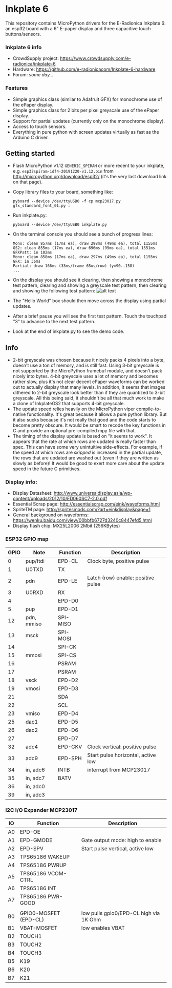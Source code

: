 Inkplate 6
==========

This repository contains MicroPython drivers for the E-Radionica Inkplate 6: an esp32 board with
a 6" E-paper display and three capacitive touch buttons/sensors.

### Inkplate 6 info
- CrowdSupply project: https://www.crowdsupply.com/e-radionica/inkplate-6
- Hardware: https://github.com/e-radionicacom/Inkplate-6-hardware
- Forum: _some day..._

### Features

- Simple graphics class (similar to Adafruit GFX) for monochrome use of the ePaper display.
- Simple graphics class for 2 bits per pixel greyscale use of the ePaper display.
- Support for partial updates (currently only on the monochrome display).
- Access to touch sensors.
- Everything in pure python with screen updates virtually as fast as the Arduino C driver.

Getting started
---------------

- Flash MicroPython v1.12 `GENERIC_SPIRAM` or more recent to your inkplate, e.g.
  `esp32spiram-idf4-20191220-v1.12.bin` from http://micropython.org/download/esp32/
  (it's the very last download link on that page).

- Copy library files to your board, something like:
  ```
  pyboard --device /dev/ttyUSB0 -f cp mcp23017.py gfx_standard_font_01.py :
  ```

- Run inkplate.py:
  ```
  pyboard --device /dev/ttyUSB0 inkplate.py
  ```

- On the terminal console you should see a bunch of progress lines:
  ```
  Mono: clean 857ms (17ms ea), draw 298ms (49ms ea), total 1155ms
  GS2: clean 855ms (17ms ea), draw 696ms (99ms ea), total 1551ms
  GFXPatt: in 102ms
  Mono: clean 858ms (17ms ea), draw 297ms (49ms ea), total 1155ms
  GFX: in 36ms
  Partial: draw 166ms (33ms/frame 65us/row) (y=90..158)
  ...
  ```

- On the display you should see it clearing, then showing a monochrome test pattern, clearing and
  showing a greyscale test pattern, then clearing and showing the following test pattern:
  ![alt text](https://github.com/tve/mpy-inkplate/blob/master/img/hello_world.jpg?raw=true)

- The "Hello World" box should then move across the display using partial updates.

- After a brief pause you will see the first test pattern. Touch the touchpad "3" to advance to 
  the next test pattern.

- Look at the end of inkplate.py to see the demo code.

Info
----

- 2-bit greyscale was chosen because it nicely packs 4 pixels into a byte, doesn't use a ton of
  memory, and is still fast. Using 3-bit greyscale is not supported by the MicroPython framebuf
  module, and doesn't pack nicely into bytes. 4-bit greyscale uses a lot of memory and becomes
  rather slow, plus it's not clear decent ePaper waveforms can be worked out to actually display
  that many levels. In addition, it seems that images dithered to 2-bit greyscale look better than
  if they are quantized to 3-bit greyscale. All this being said, it shouldn't be all that much
  work to make a clone of InkplateGS2 that supports 4-bit greyscale.
- The update speed relies heavily on the MicroPython viper compile-to-native functionality.
  It's great because it allows a pure python library. But it also sucks because it's not really
  that good and the code starts to become pretty obscure. It would be smart to recode the key
  functions in C and provide an optional pre-compiled mpy file with that.
- The timing of the display update is based on "it seems to work". It appears that the rate at
  which rows are updated is really faster than spec. This can have some very unintuitive
  side-effects. For example, if the speed at which rows are _skipped_ is increased in the partial
  update, the rows that are updated are washed out (even if they are written as slowly as before)!
  It would be good to exert more care about the update speed in the future C primitives.


### Display info:
- Display Datasheet: http://www.universaldisplay.asia/wp-content/uploads/2012/10/ED060SC7-2.0.pdf
- Essential Scrap page: http://essentialscrap.com/eink/waveforms.html
- SpriteTM page: http://spritesmods.com/?art=einkdisplay&page=1
- General background on waveforms: https://wenku.baidu.com/view/00bbfb6727d3240c8447efd5.html
- Display flash chip: MX25L2006 2Mbit (256KBytes)

### ESP32 GPIO map

| GPIO | Note       | Function | Description |
| ---- | ----       | -------- | ----------- |
|   0  | pup/ftdi   | EPD-CL   | Clock byte, positive pulse |
|   1  | U0TXD      | TX       |
|   2  | pdn        | EPD-LE   | Latch (row) enable: positive pulse |
|   3  | U0RXD      | RX       |
|   4  |            | EPD-D0   |
|   5  | pup        | EPD-D1   |
|  12  | pdn, mmiso | SPI-MISO |
|  13  | msck       | SPI-MOSI |
|  14  |            | SPI-CK   |
|  15  | mmosi      | SPI-CS   |
|  16  |            | PSRAM    |
|  17  |            | PSRAM    |
|  18  | vsck       | EPD-D2   |
|  19  | vmosi      | EPD-D3   |
|  21  |            | SDA      |
|  22  |            | SCL      |
|  23  | vmiso      | EPD-D4   |
|  25  | dac1       | EPD-D5   |
|  26  | dac2       | EPD-D6   |
|  27  |            | EPD-D7   |
|  32  | adc4       | EPD-CKV  | Clock vertical: positive pulse |
|  33  | adc9       | EPD-SPH  | Start pulse horizontal, active low |
|  34  | in, adc6   | INTB     | interrupt from MCP23017 |
|  35  | in, adc7   | BATV     |
|  36  | in, adc0   |          |
|  39  | in, adc3   |          |

### I2C I/O Expander MCP23017

| IO | Function | Description |
| -- | -------- | ----------- |
| A0 | EPD-OE   |
| A1 | EPD-GMODE | Gate output mode: high to enable |
| A2 | EPD-SPV  | Start pulse vertical, active low |
| A3 | TPS65186 WAKEUP |
| A4 | TPS65186 PWRUP |
| A5 | TPS65186 VCOM-CTRL |
| A6 | TPS65186 INT |
| A7 | TPS65186 PWR-GOOD |
|    |          |             |
| B0 | GPIO0-MOSFET (EPD-CL) | low pulls gpio0/EPD-CL high via 1K Ohm |
| B1 | VBAT-MOSFET | low enables VBAT |
| B2 | TOUCH1   |
| B3 | TOUCH2   |
| B4 | TOUCH3   |
| B5 | K19      |
| B6 | K20      |
| B7 | K21      |
